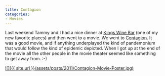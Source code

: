 ```yaml
---
title: Contagion
categories:
- Movies
---
```


Last weekend Tammy and I had a nice dinner at [Kings Wine Bar](http://www.kingsmpls.com/) (one of my new favorite places) and then went to a movie. We went to [Contagion](http://www.imdb.com/title/tt1598778/). It was a good movie, and if anything underplayed the kind of pandemonium that would follow the kind of epidemic depicted.
When I got up at the end of the movie all the other people in the movie theater seemed like something to get away from. :-)

[![]({{ site.url }}/assets/posts/2011/Contagion-Movie-Poster.jpg)](http://www.imdb.com/title/tt1598778/)
